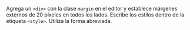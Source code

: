 Agrega un `<div>` con la clase `margin` en el editor y establece márgenes externos de 20 píxeles en todos los lados. Escribe los estilos dentro de la etiqueta `<style>`. Utiliza la forma abreviada.
